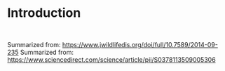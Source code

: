 # Introduction
```


```
Summarized from:  https://www.jwildlifedis.org/doi/full/10.7589/2014-09-235
Summarized from:  https://www.sciencedirect.com/science/article/pii/S0378113509005306
